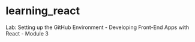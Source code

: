 # learning_react
Lab: Setting up the GitHub Environment - Developing Front-End Apps with React - Module 3 
